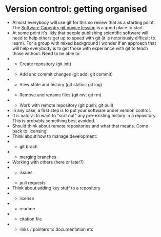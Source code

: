 # Version control: getting organised

* Almost everybody will use git for this so review that as a starting point. The [Software Capentry git novice 
lession](http://swcarpentry.github.io/git-novice/) is a good place to start.
* At some point it's likly that people publishing scientific software will need to help others get up to
speed with git (it is notoriously difficult to learn). For a group with mixed background I wonder if an
approach that will help everybody is to get those with experiance with git to teach those without. Need to 
be able to:
* * Create repository (git init)
* * Add anc commit changes (git add; git commit)
* * View state and history (git status; git log)
* * Remove and rename files (git mv; git rm)
* * Work with remote repository (git push; git pull)
* In any case, a first step is to put your software under version control.
* It is natural to want to "sort out" any pre-existing history in a repository. This is probably something
best avoided.
* Should think about remote repositories and what that means. Come back to licensing  
* Think about how to manage development:
* * git brach
* * merging branches
* Working with others (here or later?)
* * issues
* * pull requests
* Think about adding key stuff to a repository
* * license
* * readme
* * citation file
* * links / pointers to documentation etc

